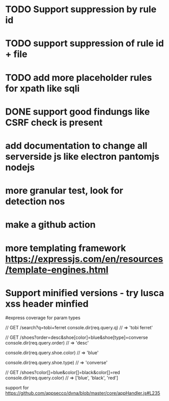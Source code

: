 # TODO Support suppression by rule id
# TODO support suppression of rule id + file
# TODO add more placeholder rules for xpath like sqli
# DONE support good findungs like CSRF check is present
# add documentation to change all serverside js like electron pantomjs nodejs
# more granular test, look for detection nos
# make a github action
# more templating framework https://expressjs.com/en/resources/template-engines.html
# Support minified versions - try lusca xss header minfied

#express coverage for param types

// GET /search?q=tobi+ferret
console.dir(req.query.q)
// => 'tobi ferret'

// GET /shoes?order=desc&shoe[color]=blue&shoe[type]=converse
console.dir(req.query.order)
// => 'desc'

console.dir(req.query.shoe.color)
// => 'blue'

console.dir(req.query.shoe.type)
// => 'converse'

// GET /shoes?color[]=blue&color[]=black&color[]=red
console.dir(req.query.color)
// => ['blue', 'black', 'red']

support for https://github.com/appsecco/dvna/blob/master/core/appHandler.js#L235